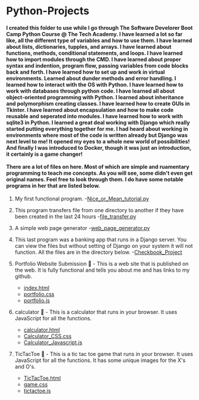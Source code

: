 # Python-Projects
#### I created this folder to use while I go through The Software Develorer Boot Camp Python Course @ The Tech Academy. I have learned a lot so far like, all the different type of variables and how to use them. I have learned about lists, dictionaries, tupples, and arrays. I have learned about functions, methods, conditional statements, and loops. I have learned how to import modules through the CMD. I have learned about proper syntax and indention, program flow, passing variables from code blocks back and forth. I have learned how to set up and work in virtual environments. Learned about dunder methods and error handling. I learned how to interact with the OS with Python. I have learned how to work with databases through python code. I have learned all about object-oriented programming with Python. I learned about inheritance and polymorphism creating classes. I have learned how to create GUIs in Tkinter. I have learned about encapsulation and how to make code reusable and seperated into modules. I have learned how to work with sqlite3 in Python. I learned a great deal working with Django which really started putting everything together for me. I had heard about working in environments where most of the code is written already but Django was next level to me! It opened my eyes to a whole new world of possibilities! And finally I was introduced to Docker, though it was just an introduction, it certainly is a game changer!<br><br>There are a lot of files on here. Most of which are simple and ruamentary programming to teach me concepts. As you will see, some didn't even get original names. Feel free to look through them. I do have some notable programs in her that are listed below.


1. My first functional program.
-[Nice_or_Mean_tutorial.py](Nice_or_Mean_tutorial.py)
2.   This program transfers file from one directory to another if they have been created in the last 24 hours
   -[file_transfer.py](JosephKaysPortfolio/Python-Projects/file_transfer.py)
3. A simple web page generator
   -[web_page_generator.py](JosephKaysPortfolio/Python-Projects/web_page_generator.py)
4. This last program was a banking app that runs in a Django server. You can view the files but without setting
   of Django on your system it will not function. All the files are in the directory below.
   -[Checkbook_Project](JosephKaysPortfolio/Python-Projects/Checkbook_Project)

1. Portfolio Website Submission 📁 - This is a web site that is published on the web. It is fully functional and tells you about me and has links to my github.
   - [index.html](Portfolio_Website_Submission/index.html)
   - [portfolio.css](Portfolio_Website_Submission/css/portfolio.css)
   - [portfolio.js](Portfolio_Website_Submission/js/portfolio.js)
2. calculator 📁 - This is a calculator that runs in your browser. It uses JavaScript for all the functions.
   - [calculator.html](calculator/calculator.html)
   - [Calculator_CSS.css](calculator/CSS/Calculator_CSS.css)
   - [Calculator_Javascript.js](calculator/Javascript/Calculator_Javascript.js)
3. TicTacToe 📁 - This is a tic tac toe game that runs in your browser. It uses JavaScript for all the functions. It has some unique images for the X's and O's.
   - [TicTacToe.html](TicTacToe/TicTacToe.html)
   - [game.css](TicTacToe/css/game.css)
   - [tictactoe.js](TicTacToe/js/tictactoe.js)

